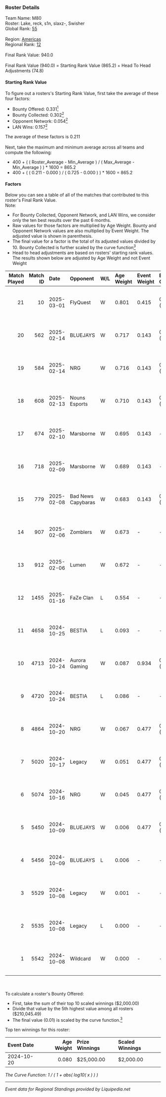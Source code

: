### Roster Details<br />
Team Name: M80<br />
Roster: Lake, reck, s1n, slaxz-, Swisher<br />
Global Rank: [55](../standings_global.md)<br />
<br />
Region: [Americas]( ../standings_americas.md)<br />
Regional Rank: [12]( ../standings_americas.md)<br />
<br />
Final Rank Value:  940.0<br />
<br />
Final Rank Value (940.0) = Starting Rank Value (865.2) + Head To Head Adjustments (74.8)<br />

#### Starting Rank Value<br />
To figure out a rosters's Starting Rank Value, first take the average of these four factors:<br />
- Bounty Offered: 0.331[<sup>1</sup>](#table2)
- Bounty Collected: 0.302[<sup>2</sup>](#table1)
- Opponent Network: 0.054[<sup>2</sup>](#table1)
- LAN Wins: 0.157[<sup>2</sup>](#table1)

The average of these factors is 0.211<br />
<br />
Next, take the maximum and minimum average across all teams and compute the following:<br />
- 400 + ( ( Roster_Average - Min_Average ) / ( Max_Average - Min_Average ) ) * 1600 = 865.2
- 400 + ( ( 0.211 - 0.000 ) / ( 0.725 - 0.000 ) ) * 1600 = 865.2


#### Factors<br />
Below you can see a table of all of the matches that contributed to this roster's Final Rank Value.<br />
Note:<br />

- For Bounty Collected, Opponent Network, and LAN Wins, we consider only the ten best results over the past 6 months.
- Raw values for those factors are multiplied by Age Weight. Bounty and Opponent Network values are also multiplied by Event Weight. The adjusted value is shown in parenthesis.
- The final value for a factor is the total of its adjusted values divided by 10. Bounty Collected is further scaled by the curve function[<sup>3</sup>](#curveFunction)
- Head to head adjustments are based on rosters' starting rank values. The results shown below are adjusted by Age Weight and not Event Weight
<span id="table1"></span><br />


| Match Played | Match ID | Date       | Opponent           | W/L | Age Weight | Event Weight | Bounty Collected | Opponent Network | LAN Wins  | H2H Adj. | Roster                           |
| -: | -: | :- | :- | :- | :- | :- | :- | :- | :- | -: | :- |
|           21 |       10 | 2025-03-01 | FlyQuest           | W   | 0.801      | 0.415        | 0.096 (0.038)    | 0.190 (0.076)    | 1 (0.961) |    18.73 | Lake, reck, s1n, slaxz-, Swisher |
|           20 |      562 | 2025-02-14 | BLUEJAYS           | W   | 0.717      | 0.143        | 0.006 (0.001)    | 0.287 (0.035)    | 0 (0.000) |     9.94 | Lake, reck, s1n, slaxz-, Swisher |
|           19 |      584 | 2025-02-14 | NRG                | W   | 0.716      | 0.143        | 0.038 (0.005)    | 0.643 (0.079)    | 0 (0.000) |    14.63 | Lake, reck, s1n, slaxz-, Swisher |
|           18 |      608 | 2025-02-13 | Nouns Esports      | W   | 0.710      | 0.143        | 0.008 (0.001)    | 0.649 (0.079)    | 0 (0.000) |    10.54 | Lake, reck, s1n, slaxz-, Swisher |
|           17 |      674 | 2025-02-10 | Marsborne          | W   | 0.695      | 0.143        | -                | 0.579 (0.069)    | 0 (0.000) |     5.67 | Lake, reck, s1n, slaxz-, Swisher |
|           16 |      718 | 2025-02-09 | Marsborne          | W   | 0.689      | 0.143        | -                | 0.579 (0.068)    | 0 (0.000) |     5.65 | Lake, reck, s1n, slaxz-, Swisher |
|           15 |      779 | 2025-02-08 | Bad News Capybaras | W   | 0.683      | 0.143        | 0.000 (0.000)    | 0.257 (0.030)    | 0 (0.000) |     5.25 | Lake, reck, s1n, slaxz-, Swisher |
|           14 |      907 | 2025-02-06 | Zomblers           | W   | 0.673      | -            | -                | -                | 0 (0.000) |     1.44 | Lake, reck, s1n, slaxz-, Swisher |
|           13 |      912 | 2025-02-06 | Lumen              | W   | 0.672      | -            | -                | -                | 0 (0.000) |     1.42 | Lake, reck, s1n, slaxz-, Swisher |
|           12 |     1455 | 2025-01-16 | FaZe Clan          | L   | 0.554      | -            | -                | -                | -         |    -0.08 | k1to, Lake, s1n, slaxz-, Swisher |
|           11 |     4658 | 2024-10-25 | BESTIA             | L   | 0.093      | -            | -                | -                | -         |    -1.46 | Lake, reck, s1n, slaxz-, Swisher |
|           10 |     4713 | 2024-10-24 | Aurora Gaming      | W   | 0.087      | 0.934        | 0.007 (0.001)    | 0.633 (0.062)    | 0 (0.000) |     1.20 | Lake, reck, s1n, slaxz-, Swisher |
|            9 |     4720 | 2024-10-24 | BESTIA             | L   | 0.086      | -            | -                | -                | -         |    -1.36 | Lake, reck, s1n, slaxz-, Swisher |
|            8 |     4864 | 2024-10-20 | NRG                | W   | 0.067      | 0.477        | 0.038 (0.001)    | 0.643 (0.025)    | -         |     1.49 | Lake, reck, s1n, slaxz-, Swisher |
|            7 |     5020 | 2024-10-17 | Legacy             | W   | 0.051      | 0.477        | 0.032 (0.001)    | -                | -         |     0.77 | Lake, reck, s1n, slaxz-, Swisher |
|            6 |     5074 | 2024-10-16 | NRG                | W   | 0.045      | 0.477        | 0.038 (0.001)    | 0.643 (0.017)    | -         |     1.00 | Lake, reck, s1n, slaxz-, Swisher |
|            5 |     5450 | 2024-10-09 | BLUEJAYS           | W   | 0.006      | 0.477        | 0.006 (0.000)    | -                | -         |     0.10 | Lake, reck, s1n, slaxz-, Swisher |
|            4 |     5456 | 2024-10-09 | BLUEJAYS           | L   | 0.006      | -            | -                | -                | -         |    -0.10 | Lake, reck, s1n, slaxz-, Swisher |
|            3 |     5529 | 2024-10-08 | Legacy             | W   | 0.001      | -            | -                | -                | -         |     0.01 | Lake, reck, s1n, slaxz-, Swisher |
|            2 |     5535 | 2024-10-08 | Legacy             | L   | 0.000      | -            | -                | -                | -         |    -0.01 | Lake, reck, s1n, slaxz-, Swisher |
|            1 |     5542 | 2024-10-08 | Wildcard           | W   | 0.000      | -            | -                | -                | -         |     0.00 | Lake, reck, s1n, slaxz-, Swisher |

<br />
<span id="table2"></span><br />
To calculate a roster's Bounty Offered:<br />

- First, take the sum of their top 10 scaled winnings ($2,000.00)
- Divide that value by the 5th highest value among all rosters ($210,045.49)
- The final value (0.01) is scaled by the curve function.[<sup>3</sup>](#curveFunction)

Top ten winnings for this roster:<br />

| Event Date | Age Weight | Prize Winnings | Scaled Winnings |
| :- | -: | :- | :- |
| 2024-10-20 |      0.080 | $25,000.00     | $2,000.00       |


<span id="curveFunction"></span>_The Curve Function: 1 / ( 1 + abs( log10( x ) ) )_<br />

---
_Event data for Regional Standings provided by Liquipedia.net_<br />
